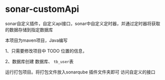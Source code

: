 # sonar-customApi
sonar自定义插件，自定义api接口，sonar中自定义定时器，并通过定时器将获取的数据存储到指定数据库

本项目为maven项目，Java编写

1、只需要修改项目中 TODO 位置的信息，

2、数据库创建  数据库、 `tb_user`表  

运行打包项目。将打包文件放入sonarqube 插件文件夹即可 访问自定义的接口





